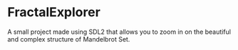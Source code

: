 # FractalExplorer

A small project made using SDL2 that allows you to zoom in on the beautiful and complex structure of Mandelbrot Set.
